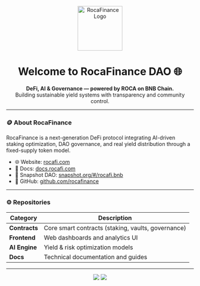 <p align="center">
  <img src="[https://rocafi.com/logo.svg](https://dapp.rocafi.com/assets/RocaFiLogo-colorlight_1760374194629-AAFhYc-z.png)" width="120" alt="RocaFinance Logo" />
</p>

<h1 align="center">Welcome to RocaFinance DAO 🌐</h1>

<p align="center">
  <b>DeFi, AI & Governance — powered by ROCA on BNB Chain.</b><br/>
  Building sustainable yield systems with transparency and community control.
</p>

---

### 🪙 About RocaFinance
RocaFinance is a next-generation DeFi protocol integrating AI-driven staking optimization, DAO governance, and real yield distribution through a fixed-supply token model.

- 🌐 Website: [rocafi.com](https://rocafi.com)  
- 📘 Docs: [docs.rocafi.com](https://docs.rocafi.com)  
- 🧭 Snapshot DAO: [snapshot.org/#/rocafi.bnb](https://snapshot.org/#/rocafi.bnb)  
- 🧠 GitHub: [github.com/rocafinance](https://github.com/rocafinance)

---

### ⚙️ Repositories
| Category | Description |
|-----------|--------------|
| **Contracts** | Core smart contracts (staking, vaults, governance) |
| **Frontend** | Web dashboards and analytics UI |
| **AI Engine** | Yield & risk optimization models |
| **Docs** | Technical documentation and guides |

---

<p align="center">
  <a href="https://twitter.com/RocaFinance"><img src="https://img.shields.io/twitter/follow/RocaFinance?style=social" /></a>
  <a href="https://github.com/rocafinance"><img src="https://img.shields.io/github/stars/rocafinance?style=social" /></a>
</p>
